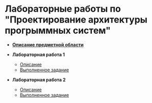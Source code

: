 # Лабораторные работы по "Проектирование архитектуры прогрыммных систем"

* [**Описание предметной области**](subject.md)

* **Лабораторная работа 1**
  - [Описание](Lab-1/task-description.md)
  - [Выполненное задание](Lab-1/completed-task.md)

* **Лабораторная работа 2**
  - [Описание](Lab-2/task-description.md)
  - [Выполненное задание](Lab-2/completed-task.md)